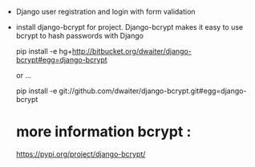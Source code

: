 - Django user registration and login with form validation

- install django-bcrypt for project. Django-bcrypt makes it easy to use bcrypt to hash passwords with Django

  pip install -e hg+http://bitbucket.org/dwaiter/django-bcrypt#egg=django-bcrypt
  
  or ...
  
  pip install -e git://github.com/dwaiter/django-bcrypt.git#egg=django-bcrypt
  # more information bcrypt :
    https://pypi.org/project/django-bcrypt/
